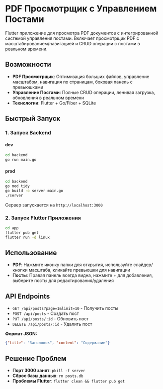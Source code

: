 # PDF Просмотрщик с Управлением Постами

Flutter приложение для просмотра PDF документов с интегрированной системой управления постами. Включает просмотрщик PDF с масштабированием/навигацией и CRUD операции с постами в реальном времени.

## Возможности

- **PDF Просмотрщик**: Оптимизация больших файлов, управление масштабом, навигация по страницам, боковая панель с превьюшками
- **Управление Постами**: Полные CRUD операции, ленивая загрузка, обновления в реальном времени
- **Технологии**: Flutter + Go/Fiber + SQLite

## Быстрый Запуск

### 1. Запуск Backend
#### dev
```bash
cd backend
go run main.go
```

#### prod
```bash
cd backend
go mod tidy
go build -o server main.go
./server
```
Сервер запускается на `http://localhost:3000`

### 2. Запуск Flutter Приложения
```bash
cd app
flutter pub get
flutter run -d linux
```

## Использование

- **PDF**: Нажмите иконку папки для открытия, используйте слайдер/кнопки масштаба, кликайте превьюшки для навигации
- **Посты**: Правая панель всегда видна, нажмите + для добавления, выберите посты для редактирования/удаления

## API Endpoints

- `GET /api/posts?page=1&limit=10` - Получить посты
- `POST /api/posts` - Создать пост
- `PUT /api/posts/:id` - Обновить пост
- `DELETE /api/posts/:id` - Удалить пост

**Формат JSON:**
```json
{"title": "Заголовок", "content": "Содержание"}
```

## Решение Проблем

- **Порт 3000 занят**: `pkill -f server`
- **Сброс базы данных**: `rm posts.db`
- **Проблемы Flutter**: `flutter clean && flutter pub get`
